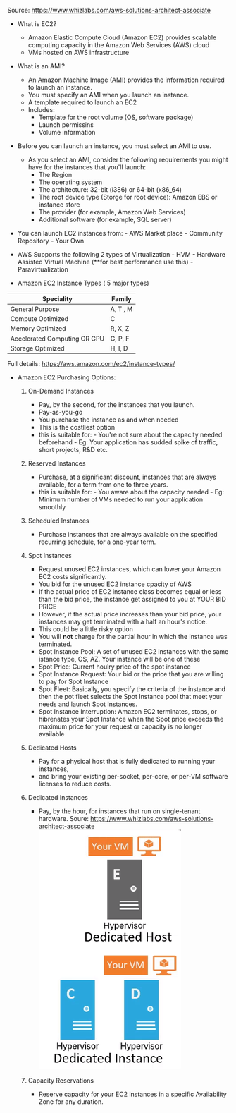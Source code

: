 Source: https://www.whizlabs.com/aws-solutions-architect-associate

* What is EC2?
   - Amazon Elastic Compute Cloud (Amazon EC2) provides scalable computing capacity in the Amazon Web Services (AWS) cloud
   - VMs hosted on AWS infrastructure 
   
* What is an AMI?
    - An Amazon Machine Image (AMI) provides the information required to launch an instance. 
    - You must specify an AMI when you launch an instance.
    - A template required to launch an EC2
    - Includes:
        - Template for the root volume (OS, software package)
        - Launch permissins
        - Volume information
        
* Before you can launch an instance, you must select an AMI to use. 
    - As you select an AMI, consider the following requirements you might have for the instances that you'll launch:
         - The Region
         - The operating system
         - The architecture: 32-bit (i386) or 64-bit (x86_64)
         - The root device type (Storge for root device): Amazon EBS or instance store
         - The provider (for example, Amazon Web Services)
         - Additional software (for example, SQL server)
         
* You can launch EC2 instances from:
      - AWS Market place
      - Community Repository
      - Your Own
  
* AWS Supports the following 2 types of Virtualization
      - HVM - Hardware Assisted Virtual Machine (**for best performance use this)
      - Paravirtualization 
            
 * Amazon EC2 Instance Types ( 5 major types)
 
 | Speciality | Family | 
 |------------|--------|
 | General Purpose | A, T , M | 
 | Compute Optimized | C |
 | Memory Optimized | R, X, Z |
 | Accelerated Computing OR GPU | G, P, F |
 | Storage Optimized | H, I, D |
 
 Full details: https://aws.amazon.com/ec2/instance-types/
 
 * Amazon EC2 Purchasing Options: 
    1. On-Demand Instances  
         - Pay, by the second, for the instances that you launch.
         - Pay-as-you-go
         - You purchase the instance as and when needed
         - This is the costliest option
         - this is suitable for:
               - You're not sure about the capacity needed beforehand
               - Eg: Your application has sudded spike of traffic, short projects, R&D etc.    
               
    2. Reserved Instances 
         - Purchase, at a significant discount, instances that are always available, for a term from one to three years.
         - this is suitable for:
               - You aware about the capacity needed
               - Eg: Minimum number of VMs needed to run your application smoothly           
               
    3. Scheduled Instances  
         - Purchase instances that are always available on the specified recurring schedule, for a one-year term.   
         
    4. Spot Instances  
         - Request unused EC2 instances, which can lower your Amazon EC2 costs significantly.
         - You bid for the unused EC2 instance cpacity of AWS
         - If the actual price of EC2 instance class becomes equal or less than the bid price, the instance get assigned to you at YOUR             BID PRICE
         - However, if the actual price increases than your bid price, your instances may get terminated with a half an hour's notice. 
         -  This could be a little risky option
         - You will **not** charge for the partial hour in which the instance was terminated. 
         * Spot Instance Pool: A set of unused EC2 instances with the same istance type, OS, AZ. Your instance will be one of these
         * Spot Price: Current houlry price of the spot instance
         * Spot Instance Request: Your bid or the price that you are willing to pay for Spot Instance
         * Spot Fleet: Basically, you specify the criteria of the instance and then the pot fleet selects the Spot Instance pool that               meet your needs and launch Spot Instances.
         * Spot Instance Interruption: Amazon EC2 terminates, stops, or hibrenates your Spot Instance when the Spot price exceeds the              maximum price for your request or capacity is no longer available 
         
     5. Dedicated Hosts
          - Pay for a physical host that is fully dedicated to running your instances, 
          - and bring your existing per-socket, per-core, or per-VM software licenses to reduce costs.
          
     6. Dedicated Instances 
          - Pay, by the hour, for instances that run on single-tenant hardware.
     Soure: https://www.whizlabs.com/aws-solutions-architect-associate    
     ![DedicatedHost.PNG](/DedicatedHost.PNG)
 
     7. Capacity Reservations 
          - Reserve capacity for your EC2 instances in a specific Availability Zone for any duration.

